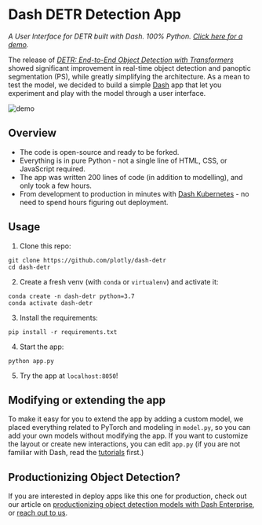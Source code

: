# Dash DETR Detection App

*A User Interface for DETR built with Dash. 100% Python. [Click here for a demo](https://dash.gallery/fair-detr/).*

The release of [*DETR: End-to-End Object Detection with Transformers*](https://github.com/facebookresearch/detr) showed significant improvement in real-time object detection and panoptic segmentation (PS), while greatly simplifying the architecture. As a mean to test the model, we decided to build a simple [Dash](https://plotly.com/dash/) app that let you experiment and play with the model through a user interface.

![demo](assets/dash_detr.gif)

## Overview

* The code is open-source and ready to be forked.
* Everything is in pure Python - not a single line of HTML, CSS, or JavaScript required.
* The app was written 200 lines of code (in addition to modelling), and only took a few hours.
* From development to production in minutes with [Dash Kubernetes](https://plotly.com/dash/kubernetes/) - no need to spend hours figuring out deployment.


## Usage

1. Clone this repo:
```
git clone https://github.com/plotly/dash-detr
cd dash-detr
```

2. Create a fresh venv (with `conda` or `virtualenv`) and activate it:
```
conda create -n dash-detr python=3.7
conda activate dash-detr
```

3. Install the requirements:
```
pip install -r requirements.txt
```

4. Start the app:
```
python app.py
```

5. Try the app at `localhost:8050`!

## Modifying or extending the app

To make it easy for you to extend the app by adding a custom model, we placed everything related to PyTorch and modeling in `model.py`, so you can add your own models without modifying the app. If you want to customize the layout or create new interactions, you can edit `app.py` (if you are not familiar with Dash, read the [tutorials](https://dash.plotly.com/installation) first.)

## Productionizing Object Detection?

If you are interested in deploy apps like this one for production, check out our article on [productionizing object detection models with Dash Enterprise](https://medium.com/plotly/productionizing-object-detection-models-with-dash-enterprise-dba1c9402c2f), or [reach out to us](https://plotly.com/get-demo/).

